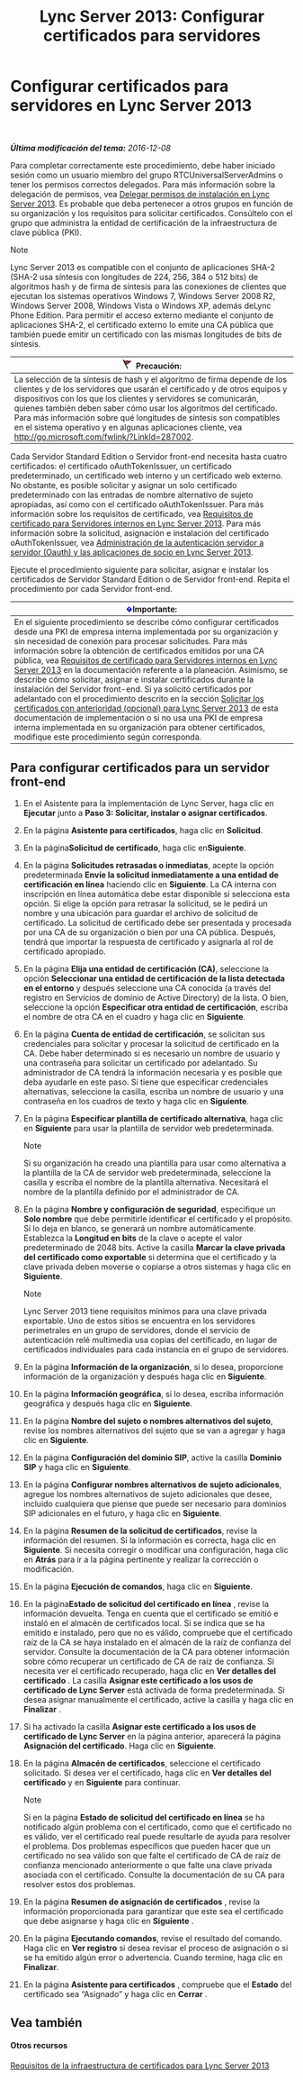 ﻿---
title: 'Lync Server 2013: Configurar certificados para servidores'
TOCTitle: Configurar certificados para servidores
ms:assetid: e12e59b5-a146-4859-86ec-cabfc198c7b5
ms:mtpsurl: https://technet.microsoft.com/es-es/library/Gg398995(v=OCS.15)
ms:contentKeyID: 48276924
ms.date: 01/07/2017
mtps_version: v=OCS.15
ms.translationtype: HT
---

# Configurar certificados para servidores en Lync Server 2013

 

_**Última modificación del tema:** 2016-12-08_

Para completar correctamente este procedimiento, debe haber iniciado sesión como un usuario miembro del grupo RTCUniversalServerAdmins o tener los permisos correctos delegados. Para más información sobre la delegación de permisos, vea [Delegar permisos de instalación en Lync Server 2013](lync-server-2013-delegate-setup-permissions.md). Es probable que deba pertenecer a otros grupos en función de su organización y los requisitos para solicitar certificados. Consúltelo con el grupo que administra la entidad de certificación de la infraestructura de clave pública (PKI).


> [!NOTE]
> Lync Server 2013 es compatible con el conjunto de aplicaciones SHA-2 (SHA-2 usa síntesis con longitudes de 224, 256, 384 o 512 bits) de algoritmos hash y de firma de síntesis para las conexiones de clientes que ejecutan los sistemas operativos Windows 7, Windows Server 2008 R2, Windows Server 2008, Windows Vista o Windows XP, además deLync Phone Edition. Para permitir el acceso externo mediante el conjunto de aplicaciones SHA-2, el certificado externo lo emite una CA pública que también puede emitir un certificado con las mismas longitudes de bits de síntesis.



<table>
<thead>
<tr class="header">
<th><img src="images/JJ204932.Caution(OCS.15).gif" title="Caution" alt="Caution" />Precaución:</th>
</tr>
</thead>
<tbody>
<tr class="odd">
<td>La selección de la síntesis de hash y el algoritmo de firma depende de los clientes y de los servidores que usarán el certificado y de otros equipos y dispositivos con los que los clientes y servidores se comunicarán, quienes también deben saber cómo usar los algoritmos del certificado. Para más información sobre qué longitudes de síntesis son compatibles en el sistema operativo y en algunas aplicaciones cliente, vea <a href="http://go.microsoft.com/fwlink/?linkid=287002">http://go.microsoft.com/fwlink/?LinkId=287002</a>.</td>
</tr>
</tbody>
</table>


Cada Servidor Standard Edition o Servidor front-end necesita hasta cuatro certificados: el certificado oAuthTokenIssuer, un certificado predeterminado, un certificado web interno y un certificado web externo. No obstante, es posible solicitar y asignar un solo certificado predeterminado con las entradas de nombre alternativo de sujeto apropiadas, así como con el certificado oAuthTokenIssuer. Para más información sobre los requisitos de certificado, vea [Requisitos de certificado para Servidores internos en Lync Server 2013](lync-server-2013-certificate-requirements-for-internal-servers.md). Para más información sobre la solicitud, asignación e instalación del certificado oAuthTokenIssuer, vea [Administración de la autenticación servidor a servidor (Oauth) y las aplicaciones de socio en Lync Server 2013](lync-server-2013-managing-server-to-server-authentication-oauth-and-partner-applications.md).

Ejecute el procedimiento siguiente para solicitar, asignar e instalar los certificados de Servidor Standard Edition o de Servidor front-end. Repita el procedimiento por cada Servidor front-end.

<table>
<thead>
<tr class="header">
<th><img src="images/Gg425917.important(OCS.15).gif" title="important" alt="important" />Importante:</th>
</tr>
</thead>
<tbody>
<tr class="odd">
<td>En el siguiente procedimiento se describe cómo configurar certificados desde una PKI de empresa interna implementada por su organización y sin necesidad de conexión para procesar solicitudes. Para más información sobre la obtención de certificados emitidos por una CA pública, vea <a href="lync-server-2013-certificate-requirements-for-internal-servers.md">Requisitos de certificado para Servidores internos en Lync Server 2013</a> en la documentación referente a la planeación. Asimismo, se describe cómo solicitar, asignar e instalar certificados durante la instalación del Servidor front-end. Si ya solicitó certificados por adelantado con el procedimiento descrito en la sección <a href="lync-server-2013-request-certificates-in-advance-optional.md">Solicitar los certificados con anterioridad (opcional) para Lync Server 2013</a> de esta documentación de implementación o si no usa una PKI de empresa interna implementada en su organización para obtener certificados, modifique este procedimiento según corresponda.</td>
</tr>
</tbody>
</table>


## Para configurar certificados para un servidor front-end

1.  En el Asistente para la implementación de Lync Server, haga clic en **Ejecutar** junto a **Paso 3: Solicitar, instalar o asignar certificados**.

2.  En la página **Asistente para certificados**, haga clic en **Solicitud**.

3.  En la página**Solicitud de certificado**, haga clic en**Siguiente**.

4.  En la página **Solicitudes retrasadas o inmediatas**, acepte la opción predeterminada **Envíe la solicitud inmediatamente a una entidad de certificación en línea** haciendo clic en **Siguiente**. La CA interna con inscripción en línea automática debe estar disponible si selecciona esta opción. Si elige la opción para retrasar la solicitud, se le pedirá un nombre y una ubicación para guardar el archivo de solicitud de certificado. La solicitud de certificado debe ser presentada y procesada por una CA de su organización o bien por una CA pública. Después, tendrá que importar la respuesta de certificado y asignarla al rol de certificado apropiado.

5.  En la página **Elija una entidad de certificación (CA)**, seleccione la opción **Seleccionar una entidad de certificación de la lista detectada en el entorno** y después seleccione una CA conocida (a través del registro en Servicios de dominio de Active Directory) de la lista. O bien, seleccione la opción **Especificar otra entidad de certificación**, escriba el nombre de otra CA en el cuadro y haga clic en **Siguiente**.

6.  En la página **Cuenta de entidad de certificación**, se solicitan sus credenciales para solicitar y procesar la solicitud de certificado en la CA. Debe haber determinado si es necesario un nombre de usuario y una contraseña para solicitar un certificado por adelantado. Su administrador de CA tendrá la información necesaria y es posible que deba ayudarle en este paso. Si tiene que especificar credenciales alternativas, seleccione la casilla, escriba un nombre de usuario y una contraseña en los cuadros de texto y haga clic en **Siguiente**.

7.  En la página **Especificar plantilla de certificado alternativa**, haga clic en **Siguiente** para usar la plantilla de servidor web predeterminada.
    

    > [!NOTE]
    > Si su organización ha creado una plantilla para usar como alternativa a la plantilla de la CA de servidor web predeterminada, seleccione la casilla y escriba el nombre de la plantilla alternativa. Necesitará el nombre de la plantilla definido por el administrador de CA.



8.  En la página **Nombre y configuración de seguridad**, especifique un **Solo nombre** que debe permitirle identificar el certificado y el propósito. Si lo deja en blanco, se generará un nombre automáticamente. Establezca la **Longitud en bits** de la clave o acepte el valor predeterminado de 2048 bits. Active la casilla **Marcar la clave privada del certificado como exportable** si determina que el certificado y la clave privada deben moverse o copiarse a otros sistemas y haga clic en **Siguiente**.
    

    > [!NOTE]
    > Lync Server 2013 tiene requisitos mínimos para una clave privada exportable. Uno de estos sitios se encuentra en los servidores perimetrales en un grupo de servidores, donde el servicio de autenticación relé multimedia usa copias del certificado, en lugar de certificados individuales para cada instancia en el grupo de servidores.



9.  En la página **Información de la organización**, si lo desea, proporcione información de la organización y después haga clic en **Siguiente**.

10. En la página **Información geográfica**, si lo desea, escriba información geográfica y después haga clic en **Siguiente**.

11. En la página **Nombre del sujeto o nombres alternativos del sujeto**, revise los nombres alternativos del sujeto que se van a agregar y haga clic en **Siguiente**.

12. En la página **Configuración del dominio SIP**, active la casilla **Dominio SIP** y haga clic en **Siguiente**.

13. En la página **Configurar nombres alternativos de sujeto adicionales**, agregue los nombres alternativos de sujeto adicionales que desee, incluido cualquiera que piense que puede ser necesario para dominios SIP adicionales en el futuro, y haga clic en **Siguiente**.

14. En la página **Resumen de la solicitud de certificados**, revise la información del resumen. Si la información es correcta, haga clic en **Siguiente**. Si necesita corregir o modificar una configuración, haga clic en **Atrás** para ir a la página pertinente y realizar la corrección o modificación.

15. En la página **Ejecución de comandos**, haga clic en **Siguiente**.

16. En la página**Estado de solicitud del certificado en línea** , revise la información devuelta. Tenga en cuenta que el certificado se emitió e instaló en el almacén de certificados local. Si se indica que se ha emitido e instalado, pero que no es válido, compruebe que el certificado raíz de la CA se haya instalado en el almacén de la raíz de confianza del servidor. Consulte la documentación de la CA para obtener información sobre cómo recuperar un certificado de CA de raíz de confianza. Si necesita ver el certificado recuperado, haga clic en **Ver detalles del certificado** . La casilla **Asignar este certificado a los usos de certificado de Lync Server** está activada de forma predeterminada. Si desea asignar manualmente el certificado, active la casilla y haga clic en **Finalizar** .

17. Si ha activado la casilla **Asignar este certificado a los usos de certificado de Lync Server** en la página anterior, aparecerá la página **Asignación del certificado**. Haga clic en **Siguiente**.

18. En la página **Almacén de certificados**, seleccione el certificado solicitado. Si desea ver el certificado, haga clic en **Ver detalles del certificado** y en **Siguiente** para continuar.
    

    > [!NOTE]
    > Si en la página <STRONG>Estado de solicitud del certificado en línea</STRONG> se ha notificado algún problema con el certificado, como que el certificado no es válido, ver el certificado real puede resultarle de ayuda para resolver el problema. Dos problemas específicos que pueden hacer que un certificado no sea válido son que falte el certificado de CA de raíz de confianza mencionado anteriormente o que falte una clave privada asociada con el certificado. Consulte la documentación de su CA para resolver estos dos problemas.



19. En la página **Resumen de asignación de certificados** , revise la información proporcionada para garantizar que este sea el certificado que debe asignarse y haga clic en **Siguiente** .

20. En la página **Ejecutando comandos**, revise el resultado del comando. Haga clic en **Ver registro** si desea revisar el proceso de asignación o si se ha emitido algún error o advertencia. Cuando termine, haga clic en **Finalizar**.

21. En la página **Asistente para certificados** , compruebe que el **Estado** del certificado sea “Asignado” y haga clic en **Cerrar** .

## Vea también

#### Otros recursos

[Requisitos de la infraestructura de certificados para Lync Server 2013](lync-server-2013-certificate-infrastructure-requirements.md)

